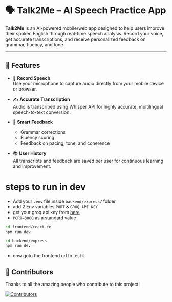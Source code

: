 # 🗣️ Talk2Me – AI Speech Practice App

**Talk2Me** is an AI-powered mobile/web app designed to help users improve their spoken English through real-time speech analysis. Record your voice, get accurate transcriptions, and receive personalized feedback on grammar, fluency, and tone

---

## 🌟 Features

- 🎤 **Record Speech**  
  Use your microphone to capture audio directly from your mobile device or browser.

- ✍️ **Accurate Transcription**  
  Audio is transcribed using Whisper API for highly accurate, multilingual speech-to-text conversion.

- 🤖 **Smart Feedback**  
  - Grammar corrections
  - Fluency scoring
  - Feedback on pacing, tone, and coherence

- 📚 **User History**  
  All transcripts and feedback are saved per user for continuous learning and improvement.

# steps to run in dev

- Add your ` .env ` file inside ` backend/express/ ` folder
- add 2 Env variables `PORT` & ` GROQ_API_KEY ` 
- get your groq api key from [here](https://console.groq.com/keys)
- `PORT=3000` as a standard value

``` bash
cd frontend/react-fe
npm run dev 
```
``` bash
cd backend/express
npm run dev
```
- now goto the frontend url to test it

## 👥 Contributors

Thanks to all the amazing people who contribute to this project!

[![Contributors](https://contrib.rocks/image?repo=quantum2code/talk2me)](https://github.com/quantum2code/talk2me/graphs/contributors)

